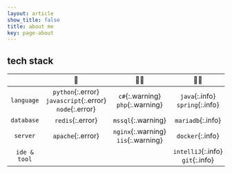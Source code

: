```yaml
---
layout: article
show_title: false
title: about me
key: page-about
---
```

## tech stack

| | 👶 |🤷‍♀️‍ | 🙆‍♀️ | 👩‍🎓
:---:|:---:|:---:|:---:|:---:
`language` |  `python`{:.error} `javascript`{:.error} `node`{:.error} | `c#`{:.warning} `php`{:.warning} | `java`{:.info} `spring`{:.info} |  
`database` | `redis`{:.error}  | `mssql`{:.warning}  | `mariadb`{:.info} | 
`server`| `apache`{:.error}| `nginx`{:.warning} `iis`{:.warning} | `docker`{:.info} |
`ide & tool`| | | `intelliJ`{:.info} `git`{:.info}|  
